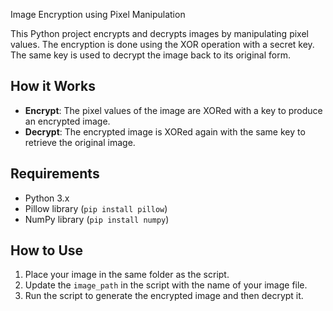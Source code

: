 Image Encryption using Pixel Manipulation

This Python project encrypts and decrypts images by manipulating pixel values. The encryption is done using the XOR operation with a secret key. The same key is used to decrypt the image back to its original form.

## How it Works
- **Encrypt**: The pixel values of the image are XORed with a key to produce an encrypted image.
- **Decrypt**: The encrypted image is XORed again with the same key to retrieve the original image.

## Requirements
- Python 3.x
- Pillow library (`pip install pillow`)
- NumPy library (`pip install numpy`)

## How to Use
1. Place your image in the same folder as the script.
2. Update the `image_path` in the script with the name of your image file.
3. Run the script to generate the encrypted image and then decrypt it.
